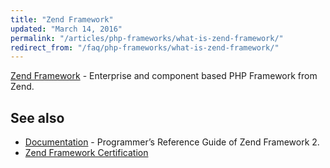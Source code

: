 ```yaml
---
title: "Zend Framework"
updated: "March 14, 2016"
permalink: "/articles/php-frameworks/what-is-zend-framework/"
redirect_from: "/faq/php-frameworks/what-is-zend-framework/"
---
```


[Zend Framework](http://framework.zend.com/) - Enterprise and component based
PHP Framework from Zend.

## See also

* [Documentation](http://framework.zend.com/manual/current/en/index.html) - Programmer’s
  Reference Guide of Zend Framework 2.
* [Zend Framework Certification](http://www.zend.com/en/services/certification/framework)

